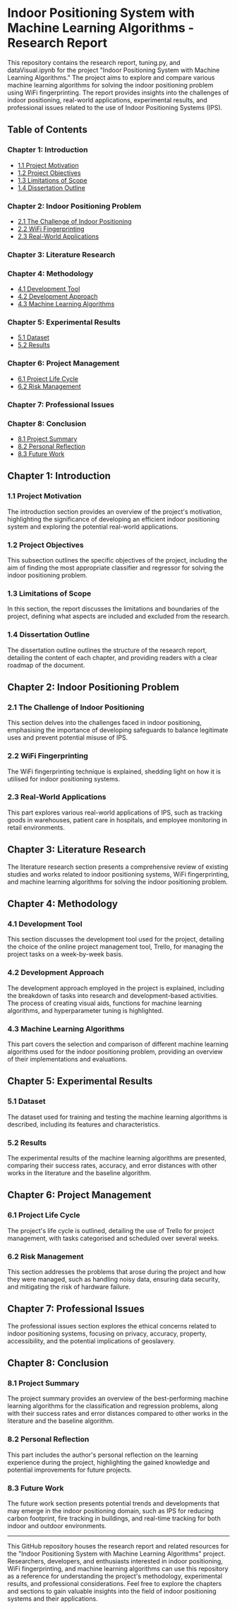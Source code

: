 # Indoor Positioning System with Machine Learning Algorithms - Research Report

This repository contains the research report, tuning.py, and dataVisual.ipynb for the project "Indoor Positioning System with Machine Learning Algorithms." The project aims to explore and compare various machine learning algorithms for solving the indoor positioning problem using WiFi fingerprinting. The report provides insights into the challenges of indoor positioning, real-world applications, experimental results, and professional issues related to the use of Indoor Positioning Systems (IPS).

## Table of Contents

### Chapter 1: Introduction
- [1.1 Project Motivation](#11-project-motivation)
- [1.2 Project Objectives](#12-project-objectives)
- [1.3 Limitations of Scope](#13-limitations-of-scope)
- [1.4 Dissertation Outline](#14-dissertation-outline)

### Chapter 2: Indoor Positioning Problem
- [2.1 The Challenge of Indoor Positioning](#21-the-challenge-of-indoor-positioning)
- [2.2 WiFi Fingerprinting](#22-wifi-fingerprinting)
- [2.3 Real-World Applications](#23-real-world-applications)

### Chapter 3: Literature Research

### Chapter 4: Methodology
- [4.1 Development Tool](#41-development-tool)
- [4.2 Development Approach](#42-development-approach)
- [4.3 Machine Learning Algorithms](#43-machine-learning-algorithms)

### Chapter 5: Experimental Results
- [5.1 Dataset](#51-dataset)
- [5.2 Results](#52-results)

### Chapter 6: Project Management
- [6.1 Project Life Cycle](#61-project-life-cycle)
- [6.2 Risk Management](#62-risk-management)

### Chapter 7: Professional Issues

### Chapter 8: Conclusion
- [8.1 Project Summary](#81-project-summary)
- [8.2 Personal Reflection](#82-personal-reflection)
- [8.3 Future Work](#83-future-work)

## Chapter 1: Introduction

### 1.1 Project Motivation
The introduction section provides an overview of the project's motivation, highlighting the significance of developing an efficient indoor positioning system and exploring the potential real-world applications.

### 1.2 Project Objectives
This subsection outlines the specific objectives of the project, including the aim of finding the most appropriate classifier and regressor for solving the indoor positioning problem.

### 1.3 Limitations of Scope
In this section, the report discusses the limitations and boundaries of the project, defining what aspects are included and excluded from the research.

### 1.4 Dissertation Outline
The dissertation outline outlines the structure of the research report, detailing the content of each chapter, and providing readers with a clear roadmap of the document.

## Chapter 2: Indoor Positioning Problem

### 2.1 The Challenge of Indoor Positioning
This section delves into the challenges faced in indoor positioning, emphasising the importance of developing safeguards to balance legitimate uses and prevent potential misuse of IPS.

### 2.2 WiFi Fingerprinting
The WiFi fingerprinting technique is explained, shedding light on how it is utilised for indoor positioning systems.

### 2.3 Real-World Applications
This part explores various real-world applications of IPS, such as tracking goods in warehouses, patient care in hospitals, and employee monitoring in retail environments.

## Chapter 3: Literature Research

The literature research section presents a comprehensive review of existing studies and works related to indoor positioning systems, WiFi fingerprinting, and machine learning algorithms for solving the indoor positioning problem.

## Chapter 4: Methodology

### 4.1 Development Tool
This section discusses the development tool used for the project, detailing the choice of the online project management tool, Trello, for managing the project tasks on a week-by-week basis.

### 4.2 Development Approach
The development approach employed in the project is explained, including the breakdown of tasks into research and development-based activities. The process of creating visual aids, functions for machine learning algorithms, and hyperparameter tuning is highlighted.

### 4.3 Machine Learning Algorithms
This part covers the selection and comparison of different machine learning algorithms used for the indoor positioning problem, providing an overview of their implementations and evaluations.

## Chapter 5: Experimental Results

### 5.1 Dataset
The dataset used for training and testing the machine learning algorithms is described, including its features and characteristics.

### 5.2 Results
The experimental results of the machine learning algorithms are presented, comparing their success rates, accuracy, and error distances with other works in the literature and the baseline algorithm.

## Chapter 6: Project Management

### 6.1 Project Life Cycle
The project's life cycle is outlined, detailing the use of Trello for project management, with tasks categorised and scheduled over several weeks.

### 6.2 Risk Management
This section addresses the problems that arose during the project and how they were managed, such as handling noisy data, ensuring data security, and mitigating the risk of hardware failure.

## Chapter 7: Professional Issues

The professional issues section explores the ethical concerns related to indoor positioning systems, focusing on privacy, accuracy, property, accessibility, and the potential implications of geoslavery.

## Chapter 8: Conclusion

### 8.1 Project Summary
The project summary provides an overview of the best-performing machine learning algorithms for the classification and regression problems, along with their success rates and error distances compared to other works in the literature and the baseline algorithm.

### 8.2 Personal Reflection
This part includes the author's personal reflection on the learning experience during the project, highlighting the gained knowledge and potential improvements for future projects.

### 8.3 Future Work
The future work section presents potential trends and developments that may emerge in the indoor positioning domain, such as IPS for reducing carbon footprint, fire tracking in buildings, and real-time tracking for both indoor and outdoor environments.

---

This GitHub repository houses the research report and related resources for the "Indoor Positioning System with Machine Learning Algorithms" project. Researchers, developers, and enthusiasts interested in indoor positioning, WiFi fingerprinting, and machine learning algorithms can use this repository as a reference for understanding the project's methodology, experimental results, and professional considerations. Feel free to explore the chapters and sections to gain valuable insights into the field of indoor positioning systems and their applications.
